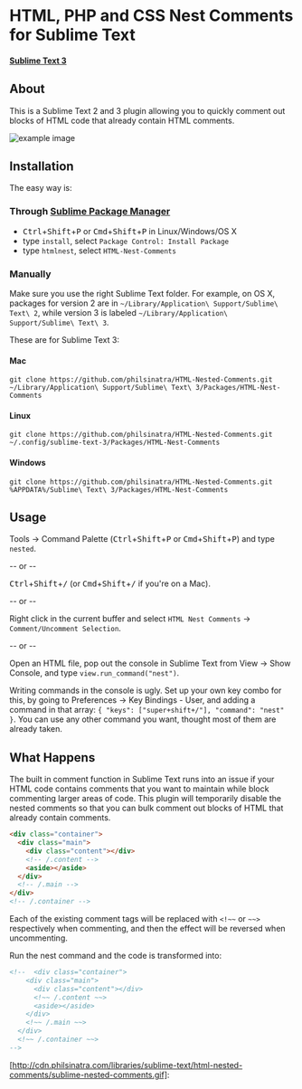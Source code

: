 # HTML, PHP and CSS Nest Comments for Sublime Text
#### [Sublime Text 3](http://www.sublimetext.com/3)

## About
This is a Sublime Text 2 and 3 plugin allowing you to quickly comment out blocks of HTML code that already contain HTML comments.

![example image](http://cdn.philsinatra.com/libraries/sublime-text/html-nested-comments/sublime-nested-comments.gif)

## Installation
The easy way is:

### Through [Sublime Package Manager](http://wbond.net/sublime_packages/package_control)

* <kbd>Ctrl</kbd>+<kbd>Shift</kbd>+<kbd>P</kbd> or <kbd>Cmd</kbd>+<kbd>Shift</kbd>+<kbd>P</kbd> in Linux/Windows/OS X
* type `install`, select `Package Control: Install Package`
* type `htmlnest`, select `HTML-Nest-Comments`

### Manually
Make sure you use the right Sublime Text folder. For example, on OS X, packages for version 2 are in `~/Library/Application\ Support/Sublime\ Text\ 2`, while version 3 is labeled `~/Library/Application\ Support/Sublime\ Text\ 3`.

These are for Sublime Text 3:

#### Mac
`git clone https://github.com/philsinatra/HTML-Nested-Comments.git ~/Library/Application\ Support/Sublime\ Text\ 3/Packages/HTML-Nest-Comments`

#### Linux
`git clone https://github.com/philsinatra/HTML-Nested-Comments.git ~/.config/sublime-text-3/Packages/HTML-Nest-Comments`

#### Windows
`git clone https://github.com/philsinatra/HTML-Nested-Comments.git %APPDATA%/Sublime\ Text\ 3/Packages/HTML-Nest-Comments`

## Usage
Tools -> Command Palette (<kbd>Ctrl</kbd>+<kbd>Shift</kbd>+<kbd>P</kbd> or <kbd>Cmd</kbd>+<kbd>Shift</kbd>+<kbd>P</kbd>) and type `nested`.

-- or --

<kbd>Ctrl</kbd>+<kbd>Shift</kbd>+<kbd>/</kbd> (or <kbd>Cmd</kbd>+<kbd>Shift</kbd>+<kbd>/</kbd> if you're on a Mac).

-- or --

Right click in the current buffer and select `HTML Nest Comments` -> `Comment/Uncomment Selection`.

-- or --

Open an HTML file, pop out the console in Sublime Text from View -> Show Console, and type `view.run_command("nest")`.

Writing commands in the console is ugly. Set up your own key combo for this, by going to Preferences -> Key Bindings - User, and adding a command in that array: `{ "keys": ["super+shift+/"], "command": "nest" }`. You can use any other command you want, thought most of them are already taken.

## What Happens
The built in comment function in Sublime Text runs into an issue if your HTML code contains comments that you want to maintain while block commenting larger areas of code. This plugin will temporarily disable the nested comments so that you can bulk comment out blocks of HTML that already contain comments.

```html
<div class="container">
  <div class="main">
    <div class="content"></div>
    <!-- /.content -->
    <aside></aside>
  </div>
  <!-- /.main -->
</div>
<!-- /.container -->
```

Each of the existing comment tags will be replaced with `<!~~` or `~~>` respectively when commenting, and then the effect will be reversed when uncommenting.

Run the nest command and the code is transformed into:

```html
<!--  <div class="container">
    <div class="main">
      <div class="content"></div>
      <!~~ /.content ~~>
      <aside></aside>
    </div>
    <!~~ /.main ~~>
  </div>
  <!~~ /.container ~~>
-->
```
[http://cdn.philsinatra.com/libraries/sublime-text/html-nested-comments/sublime-nested-comments.gif]: 
